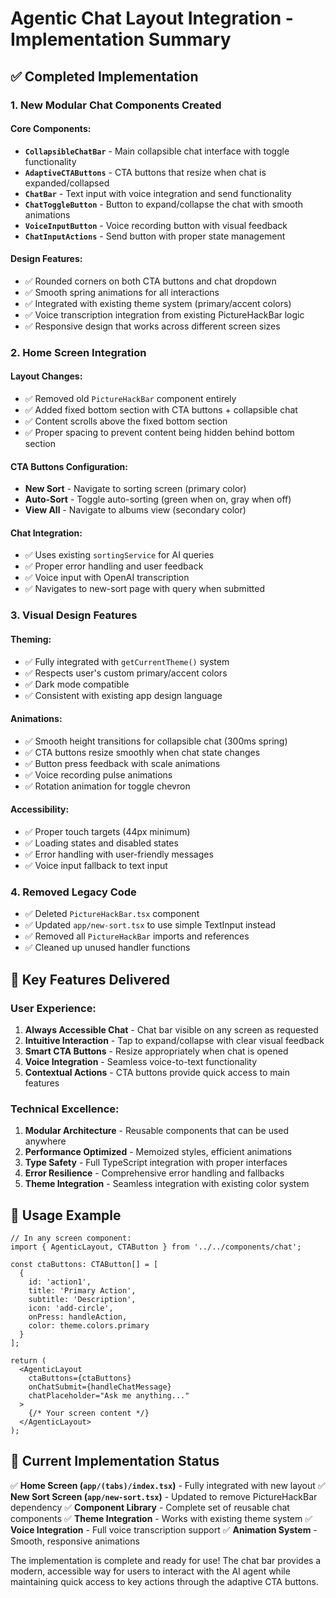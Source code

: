 # Agentic Chat Layout Integration - Implementation Summary

## ✅ Completed Implementation

### 1. **New Modular Chat Components Created**

#### Core Components:
- **`CollapsibleChatBar`** - Main collapsible chat interface with toggle functionality
- **`AdaptiveCTAButtons`** - CTA buttons that resize when chat is expanded/collapsed
- **`ChatBar`** - Text input with voice integration and send functionality
- **`ChatToggleButton`** - Button to expand/collapse the chat with smooth animations
- **`VoiceInputButton`** - Voice recording button with visual feedback
- **`ChatInputActions`** - Send button with proper state management

#### Design Features:
- ✅ Rounded corners on both CTA buttons and chat dropdown
- ✅ Smooth spring animations for all interactions
- ✅ Integrated with existing theme system (primary/accent colors)
- ✅ Voice transcription integration from existing PictureHackBar logic
- ✅ Responsive design that works across different screen sizes

### 2. **Home Screen Integration**

#### Layout Changes:
- ✅ Removed old `PictureHackBar` component entirely
- ✅ Added fixed bottom section with CTA buttons + collapsible chat
- ✅ Content scrolls above the fixed bottom section
- ✅ Proper spacing to prevent content being hidden behind bottom section

#### CTA Buttons Configuration:
- **New Sort** - Navigate to sorting screen (primary color)
- **Auto-Sort** - Toggle auto-sorting (green when on, gray when off)
- **View All** - Navigate to albums view (secondary color)

#### Chat Integration:
- ✅ Uses existing `sortingService` for AI queries
- ✅ Proper error handling and user feedback
- ✅ Voice input with OpenAI transcription
- ✅ Navigates to new-sort page with query when submitted

### 3. **Visual Design Features**

#### Theming:
- ✅ Fully integrated with `getCurrentTheme()` system
- ✅ Respects user's custom primary/accent colors
- ✅ Dark mode compatible
- ✅ Consistent with existing app design language

#### Animations:
- ✅ Smooth height transitions for collapsible chat (300ms spring)
- ✅ CTA buttons resize smoothly when chat state changes
- ✅ Button press feedback with scale animations
- ✅ Voice recording pulse animations
- ✅ Rotation animation for toggle chevron

#### Accessibility:
- ✅ Proper touch targets (44px minimum)
- ✅ Loading states and disabled states
- ✅ Error handling with user-friendly messages
- ✅ Voice input fallback to text input

### 4. **Removed Legacy Code**
- ✅ Deleted `PictureHackBar.tsx` component
- ✅ Updated `app/new-sort.tsx` to use simple TextInput instead
- ✅ Removed all `PictureHackBar` imports and references
- ✅ Cleaned up unused handler functions

## 🎯 Key Features Delivered

### User Experience:
1. **Always Accessible Chat** - Chat bar visible on any screen as requested
2. **Intuitive Interaction** - Tap to expand/collapse with clear visual feedback  
3. **Smart CTA Buttons** - Resize appropriately when chat is opened
4. **Voice Integration** - Seamless voice-to-text functionality
5. **Contextual Actions** - CTA buttons provide quick access to main features

### Technical Excellence:
1. **Modular Architecture** - Reusable components that can be used anywhere
2. **Performance Optimized** - Memoized styles, efficient animations
3. **Type Safety** - Full TypeScript integration with proper interfaces
4. **Error Resilience** - Comprehensive error handling and fallbacks
5. **Theme Integration** - Seamless integration with existing color system

## 🚀 Usage Example

```tsx
// In any screen component:
import { AgenticLayout, CTAButton } from '../../components/chat';

const ctaButtons: CTAButton[] = [
  {
    id: 'action1',
    title: 'Primary Action',
    subtitle: 'Description',
    icon: 'add-circle',
    onPress: handleAction,
    color: theme.colors.primary
  }
];

return (
  <AgenticLayout
    ctaButtons={ctaButtons}
    onChatSubmit={handleChatMessage}
    chatPlaceholder="Ask me anything..."
  >
    {/* Your screen content */}
  </AgenticLayout>
);
```

## 📱 Current Implementation Status

✅ **Home Screen (`app/(tabs)/index.tsx`)** - Fully integrated with new layout
✅ **New Sort Screen (`app/new-sort.tsx`)** - Updated to remove PictureHackBar dependency
✅ **Component Library** - Complete set of reusable chat components
✅ **Theme Integration** - Works with existing theme system
✅ **Voice Integration** - Full voice transcription support
✅ **Animation System** - Smooth, responsive animations

The implementation is complete and ready for use! The chat bar provides a modern, accessible way for users to interact with the AI agent while maintaining quick access to key actions through the adaptive CTA buttons.
